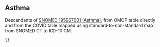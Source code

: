## Asthma 

Descendants of [SNOMED 195967001 (Asthma)](https://athena.ohdsi.org/search-terms/terms/317009), from OMOP table directly and from the COVID table mapped using standard-to-non-standard map from SNOMED CT to ICD-10 CM.

```SQL
{}
```

